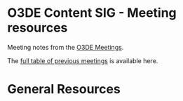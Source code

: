 # O3DE Content SIG - Meeting resources

Meeting notes from the [O3DE Meetings](https://o3de.github.io/sig-content/meetings/).

The [full table of previous meetings](https://o3de.github.io/sig-content/meetings?id=previous-meetings) is available here.

# General Resources

